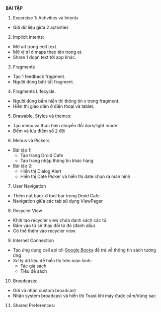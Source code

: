 **BÀI TẬP**

1. Excercise 1: Activities và Intents
- Gửi dữ liệu giữa 2 activities
2. Implicit intents:
- Mở url trong edit text.
- Mở vị trí ở maps theo tên trong et.
- Share 1 đoạn text tới app khác.
3. Fragments
- Tạo 1 feedback fragment.
- Người dùng bật/ tắt fragment.
4. Fragments Lifecycle.
- Người dùng bấm hiển thị thông tin x trong fragment.
- Hiển thị giao diện ở điện thoại và tablet.
5. Drawable, Styles và themes:
- Tạo menu và thực hiện chuyển đổi dark/light mode
- Đếm và lưu điểm số 2 đội
6. Menus và Pickers:
- Bài tập 1:
    - Tạo trang Droid Cafe
    - Tạo trang nhập thông tin khác hàng
- Bài tập 2:
    - Hiển thị Dialog Alert
    - Hiển thị Date Picker và hiển thị date chọn ra màn hình
7. User Navigation 
- Thêm nút back ở tool bar trong Droid Cafe
- Navigation giữa các tab sử dụng ViewPager
8. Recycler View
- Khởi tạo recycler view chứa danh sách các từ
- Bấm vào từ sẽ thay đổi từ đó (đánh dấu)
- Có thể thêm vào recycler view
9. Internet Connection
- Tạo ứng dụng call api tới [Google Books](https://developers.google.com/books/docs/overview) để trả về thông tin sách tương ứng
- Xử lý dữ liệu để hiển thị trên màn hình:
    - Tác giả sách
    - Tiêu đề sách
10. Broadcasts:
- Gửi và nhận custom broadcast
- Nhận system broadcast và hiển thị Toast khi máy được cắm/dừng sạc
11. Shared Preferences:
